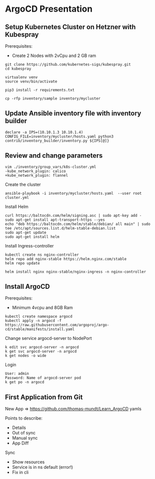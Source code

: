 # ArgoCD Presentation

## Setup Kubernetes Cluster on Hetzner with Kubespray

Prerequisites:
- Create 2 Nodes with 2vCpu and 2 GB ram 


```
git clone https://github.com/kubernetes-sigs/kubespray.git
cd kubespray

virtualenv venv
source venv/bin/activate

pip3 install -r requirements.txt

```

```
cp -rfp inventory/sample inventory/mycluster
```



## Update Ansible inventory file with inventory builder
```
declare -a IPS=(10.10.1.3 10.10.1.4)
CONFIG_FILE=inventory/mycluster/hosts.yaml python3 contrib/inventory_builder/inventory.py ${IPS[@]}
```


## Review and change parameters
```
vim ./inventory/group_vars/k8s-cluster.yml
-kube_network_plugin: calico
+kube_network_plugin: flannel
```


Create the cluster
```
ansible-playbook -i inventory/mycluster/hosts.yaml  --user root cluster.yml
```


Install Helm
```
curl https://baltocdn.com/helm/signing.asc | sudo apt-key add -
sudo apt-get install apt-transport-https --yes
echo "deb https://baltocdn.com/helm/stable/debian/ all main" | sudo tee /etc/apt/sources.list.d/helm-stable-debian.list
sudo apt-get update
sudo apt-get install helm
```


Install Ingress-controller
```
kubectl create ns nginx-controller
helm repo add nginx-stable https://helm.nginx.com/stable
helm repo update

helm install nginx nginx-stable/nginx-ingress -n nginx-controller
```


## Install ArgoCD

Prerequisites:
- Minimum 4vcpu and 8GB Ram  

```
kubectl create namespace argocd
kubectl apply -n argocd -f https://raw.githubusercontent.com/argoproj/argo-cd/stable/manifests/install.yaml
```

Change service argocd-server to NodePort
```
k edit svc argocd-server -n argocd
k get svc argocd-server -n argocd
k get nodes -o wide
```

Login
```
User: admin
Password: Name of argocd-server pod
k get po -n argocd
```



## First Application from Git

New App =>
https://github.com/thomas-mundt/Learn_ArgoCD
yamls

Points to describe:
- Details
- Out of sync
- Manual sync
- App Diff

Sync
- Show resources
- Service is in ns default (error!)
- Fix in cli



